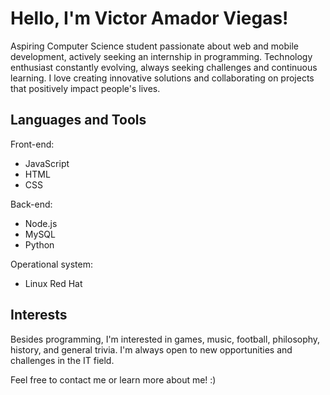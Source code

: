 # Hello, I'm Victor Amador Viegas!

Aspiring Computer Science student passionate about web and mobile development, actively seeking an internship in programming. Technology enthusiast constantly evolving, always seeking challenges and continuous learning. I love creating innovative solutions and collaborating on projects that positively impact people's lives.

## Languages and Tools
Front-end:
- JavaScript
- HTML
- CSS
  
Back-end:
- Node.js
- MySQL
- Python
  
Operational system:
- Linux Red Hat

## Interests

Besides programming, I'm interested in games, music, football, philosophy, history, and general trivia. I'm always open to new opportunities and challenges in the IT field.

Feel free to contact me or learn more about me! :)

<!---
vctramador/vctramador is a ✨ special ✨ repository because its `README.md` (this file) appears on your GitHub profile.
You can click the Preview link to take a look at your changes.
--->

